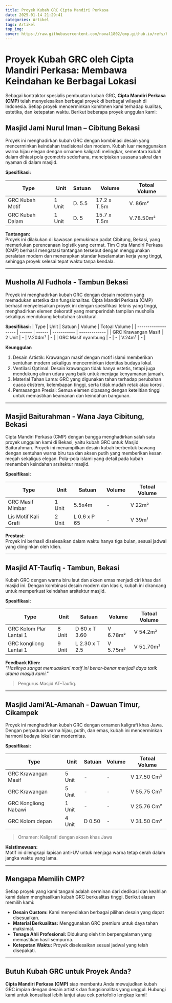 ```yaml
---
title: Proyek Kubah GRC Cipta Mandiri Perkasa
date: 2025-01-14 21:29:41
categories: Artikel
tags: Artikel
top_img:
cover: https://raw.githubusercontent.com/noval1802/cmp.github.io/refs/heads/main/asset/IMG_8972.jpg
---
```


# **Proyek Kubah GRC oleh Cipta Mandiri Perkasa: Membawa Keindahan ke Berbagai Lokasi**

Sebagai kontraktor spesialis pembuatan kubah GRC, **Cipta Mandiri Perkasa (CMP)** telah menyelesaikan berbagai proyek di berbagai wilayah di Indonesia. Setiap proyek mencerminkan komitmen kami terhadap kualitas, estetika, dan ketepatan waktu. Berikut beberapa proyek unggulan kami:  

## **Masjid Jami Nurul Iman – Cibitung Bekasi**  

Proyek ini menghadirkan kubah GRC dengan kombinasi desain yang mencerminkan keindahan tradisional dan modern. Kubah luar menggunakan warna hijau elegan dengan ornamen kaligrafi melingkar, sementara kubah dalam dihiasi pola geometris sederhana, menciptakan suasana sakral dan nyaman di dalam masjid.
 
**Spesifikasi:**

|       Type      |  Unit  | Satuan |   Volume    | Totoal Volume |
| --------------- | ------ | ------ | ----------- | ------------- |
| GRC Kubah Motif | 1 Unit | D. 5.5 | 17.2 x T.5m | V. 86m²       |
| GRC Kubah Dalam | 1 Unit | D. 5   | 15.7 x T.5m | V.78.50m²     |

**Tantangan:**  
Proyek ini dilakukan di kawasan pemukiman padat Cibitung, Bekasi, yang memerlukan perencanaan logistik yang cermat. Tim Cipta Mandiri Perkasa (CMP) berhasil mengatasi tantangan tersebut dengan menggunakan peralatan modern dan menerapkan standar keselamatan kerja yang tinggi, sehingga proyek selesai tepat waktu tanpa kendala.

---

## **Musholla Al Fudhola - Tambun Bekasi**  

Proyek ini menghadirkan kubah GRC dengan desain modern yang memadukan estetika dan fungsionalitas. Cipta Mandiri Perkasa (CMP) berhasil menyelesaikan proyek ini dengan spesifikasi teknis yang tinggi, menghadirkan elemen dekoratif yang memperindah tampilan musholla sekaligus mendukung kebutuhan struktural.

**Spesifikasi:**
|         Type        |  Unit  | Satuan |   Volume    | Totoal Volume |
| ------------------- | ------ | ------ | ----------- | ------------- |
| GRC Krawangan Masif | 2 Unit |    -   |   V.204m²   |      -        |
| GRC Masif nyambung  |    -   |    -   |    V.24m²   |      -        | 

**Keunggulan**

1.  Desain Artistik: Krawangan masif dengan motif islami memberikan sentuhan modern sekaligus mencerminkan identitas budaya lokal.
2. Ventilasi Optimal: Desain krawangan tidak hanya estetis, tetapi juga mendukung aliran udara yang baik untuk menjaga kenyamanan jamaah.
3. Material Tahan Lama: GRC yang digunakan tahan terhadap perubahan cuaca ekstrem, kelembapan tinggi, serta tidak mudah retak atau korosi.
4. Pemasangan Presisi: Semua elemen dipasang dengan ketelitian tinggi untuk memastikan keamanan dan keindahan bangunan.

---

## **Masjid Baiturahman - Wana Jaya Cibitung, Bekasi**  

Cipta Mandiri Perkasa (CMP) dengan bangga menghadirkan salah satu proyek unggulan kami di Bekasi, yaitu kubah GRC untuk Masjid Baiturahman. Proyek ini menampilkan desain kubah berbentuk bawang dengan sentuhan warna biru tua dan aksen putih yang memberikan kesan megah sekaligus elegan. Pola-pola islami yang detail pada kubah menambah keindahan arsitektur masjid.  

**Spesifikasi:**

|         Type         |  Unit  | Satuan      |   Volume    | Totoal Volume |
| -------------------- | ------ | ----------- | ----------- | ------------- |
| GRC Masif Mimbar     | 1 Unit | 5.5x4m      |  -   |   V 22m²   |
| Lis Motif Kali Grafi | 2 Unit | L 0.6 x P 65 |    -   |   V 39m¹    | 

**Prestasi:**  
Proyek ini berhasil diselesaikan dalam waktu hanya tiga bulan, sesuai jadwal yang diinginkan oleh klien.

---

## **Masjid AT-Taufiq - Tambun, Bekasi**  

Kubah GRC dengan warna biru laut dan aksen emas menjadi ciri khas dari masjid ini. Dengan kombinasi desain modern dan klasik, kubah ini dirancang untuk memperkuat keindahan arsitektur masjid.  

**Spesifikasi:**

|         Type         |  Unit  | Satuan      |   Volume    | Totoal Volume |
| -------------------- | ------ | ----------- | ----------- | ------------- |
| GRC Kolom Plar Lantai 1 | 8 Unit | D 60 x T 3.60 | V 6.78m² | V 54.2m² |
| GRC kongliong Lantai 1 | 9 Unit | L 2.30 x T 2.5 | V 5.75m² | V 51.70m² | 

**Feedback Klien:**  
*"Hasilnya sangat memuaskan! motif ini benar-benar menjadi daya tarik utama masjid kami."* 
>  Pengurus Masjid AT-Taufiq.

---

## **Masjid Jami’AL-Amanah - Dawuan Timur, Cikampek**  

Proyek ini menghadirkan kubah GRC dengan ornamen kaligrafi khas Jawa. Dengan perpaduan warna hijau, putih, dan emas, kubah ini mencerminkan harmoni budaya lokal dan modernitas.  

**Spesifikasi:**

|         Type         |  Unit  | Satuan      |   Volume    | Totoal Volume |
| -------------------- | ------ | ----------- | ----------- | ------------- |
| GRC Krawangan Masif | 5 Unit | - | - | V 17.50 Cm² |
| GRC Krawangan | 5 Unit | - | - | V 55.75 Cm² | 
| GRC Kongliong Nabawi | 1 Unit | - | - | V 25.76 Cm² | 
| GRC Kolom depan | 4 Unit | D 0.50 | - | V 31.50 Cm² | 

> Ornamen: Kaligrafi dengan aksen khas Jawa  

**Keistimewaan:**  
Motif ini dilengkapi lapisan anti-UV untuk menjaga warna tetap cerah dalam jangka waktu yang lama.

---

## **Mengapa Memilih CMP?**
Setiap proyek yang kami tangani adalah cerminan dari dedikasi dan keahlian kami dalam menghasilkan kubah GRC berkualitas tinggi. Berikut alasan memilih kami:  
- **Desain Custom:** Kami menyediakan berbagai pilihan desain yang dapat disesuaikan.  
- **Material Berkualitas:** Menggunakan GRC premium untuk daya tahan maksimal.  
- **Tenaga Ahli Profesional:** Didukung oleh tim berpengalaman yang memastikan hasil sempurna.  
- **Ketepatan Waktu:** Proyek diselesaikan sesuai jadwal yang telah disepakati.

---

## **Butuh Kubah GRC untuk Proyek Anda?**
**Cipta Mandiri Perkasa (CMP)** siap membantu Anda mewujudkan kubah GRC impian dengan desain artistik dan fungsionalitas yang unggul. Hubungi kami untuk konsultasi lebih lanjut atau cek portofolio lengkap kami!
